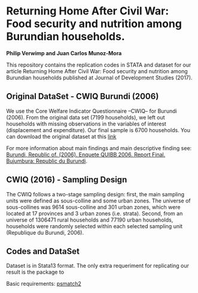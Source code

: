 # Returning Home After Civil War: Food security and nutrition among Burundian households.
**Philip Verwimp and Juan Carlos Munoz-Mora**

This repository contains the replication codes in STATA and dataset for our article Returning Home After Civil War: Food security and nutrition among Burundian households published at Journal of Development Studies (2017).

## Original DataSet - CWIQ Burundi (2006)

We use the Core Welfare Indicator Questionnaire –CWIQ– for Burundi (2006). From the original data set (7199 households), we left out households with missing observations in the variables of interest (displacement and expenditure). Our final sample is 6700 households. You can download the original dataset at this [link](http://catalog.ihsn.org/index.php/catalog/2126/related_materials)

For more information about main findings and main descriptive finding see: [Burundi, Republic of. (2006). Enquete QUIBB 2006. Report Final. Bujumbura: Republic du Burundi](https://www.google.be/url?sa=t&rct=j&q=&esrc=s&source=web&cd=1&ved=0ahUKEwjF4cGUmJnSAhWEIsAKHVZ_AS0QFgghMAA&url=http%3A%2F%2Fcatalog.ihsn.org%2Findex.php%2Fcatalog%2F2126%2Fdownload%2F36422&usg=AFQjCNEE_Y7SH36hIgehumiTYFXK65i8Bg&bvm=bv.147448319,d.bGs).

## CWIQ (2016) - Sampling Design

The CWIQ follows a two-stage sampling design: first, the main sampling units were defined as sous-colline and some urban zones. The universe of sous-collines was 9614 sous-colline and 301 urban zones, which were located at 17 provinces and 3 urban zones (i.e. strata).  Second, from an universe of 1306471 rural households and 77190 urban households, households were randomly selected within each selected sampling unit (Republique du Burundi, 2006).

## Codes and DataSet

Dataset is in Stata13 format. The only extra requeriment for replicating our result is the package to 

Basic requirements: [psmatch2](https://ideas.repec.org/c/boc/bocode/s432001.html)
